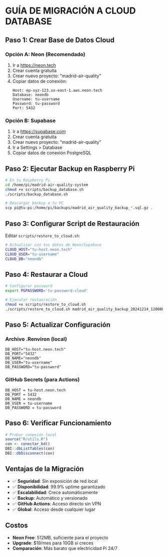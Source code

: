 # GUÍA DE MIGRACIÓN A CLOUD DATABASE

## Paso 1: Crear Base de Datos Cloud

### Opción A: Neon (Recomendado)
1. Ir a https://neon.tech
2. Crear cuenta gratuita
3. Crear nuevo proyecto: "madrid-air-quality"
4. Copiar datos de conexión:
   ```
   Host: ep-xyz-123.us-east-1.aws.neon.tech
   Database: neondb
   Username: tu-username
   Password: tu-password
   Port: 5432
   ```

### Opción B: Supabase
1. Ir a https://supabase.com
2. Crear cuenta gratuita
3. Crear nuevo proyecto: "madrid-air-quality"
4. Ir a Settings > Database
5. Copiar datos de conexión PostgreSQL

## Paso 2: Ejecutar Backup en Raspberry Pi

```bash
# En tu Raspberry Pi
cd /home/pi/madrid-air-quality-system
chmod +x scripts/backup_database.sh
./scripts/backup_database.sh

# Descargar backup a tu PC
scp pi@tu-pi:/home/pi/backups/madrid_air_quality_backup_*.sql.gz .
```

## Paso 3: Configurar Script de Restauración

Editar `scripts/restore_to_cloud.sh`:
```bash
# Actualizar con tus datos de Neon/Supabase
CLOUD_HOST="tu-host.neon.tech"
CLOUD_USER="tu-username"
CLOUD_DB="neondb"
```

## Paso 4: Restaurar a Cloud

```bash
# Configurar password
export PGPASSWORD='tu-password-cloud'

# Ejecutar restauración
chmod +x scripts/restore_to_cloud.sh
./scripts/restore_to_cloud.sh madrid_air_quality_backup_20241214_120000.sql.gz
```

## Paso 5: Actualizar Configuración

### Archivo .Renviron (local)
```env
DB_HOST="tu-host.neon.tech"
DB_PORT="5432"
DB_NAME="neondb"
DB_USER="tu-username"
DB_PASSWORD="tu-password"
```

### GitHub Secrets (para Actions)
```
DB_HOST = tu-host.neon.tech
DB_PORT = 5432
DB_NAME = neondb
DB_USER = tu-username
DB_PASSWORD = tu-password
```

## Paso 6: Verificar Funcionamiento

```r
# Probar conexión local
source("R/utils.R")
con <- conectar_bd()
DBI::dbListTables(con)
DBI::dbDisconnect(con)
```

## Ventajas de la Migración

- ✅ **Seguridad**: Sin exposición de red local
- ✅ **Disponibilidad**: 99.9% uptime garantizado
- ✅ **Escalabilidad**: Crece automáticamente
- ✅ **Backup**: Automático y versionado
- ✅ **GitHub Actions**: Acceso directo sin VPN
- ✅ **Global**: Acceso desde cualquier lugar

## Costos

- **Neon Free**: 512MB, suficiente para el proyecto
- **Upgrade**: $19/mes para 10GB si creces
- **Comparación**: Más barato que electricidad Pi 24/7
